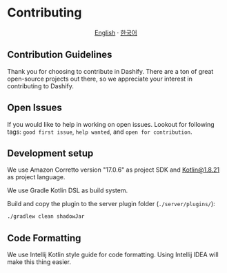 # Contributing

<p align="center"><a href="https://github.com/MC-Dashify/plugin/blob/master/CONTRIBUTING.md">English</a> · <a href="https://github.com/MC-Dashify/plugin/blob/master/.github/documents/CONTRIBUTING.ko_KR.md">한국어</a></p>

## Contribution Guidelines

Thank you for choosing to contribute in Dashify. There are a ton of great open-source projects out there, so we
appreciate your interest in contributing to Dashify.

## Open Issues

If you would like to help in working on open issues. Lookout for following tags: `good first issue`, `help wanted`,
and `open for contribution`.

## Development setup

We use Amazon Corretto version "17.0.6" as project SDK and Kotlin@1.8.21 as project language.

We use Gradle Kotlin DSL as build system.

Build and copy the plugin to the server plugin folder (`./server/plugins/`):

```bash
./gradlew clean shadowJar
```

## Code Formatting

We use Intellij Kotlin style guide
for code formatting. Using Intellij IDEA will make this thing easier.

